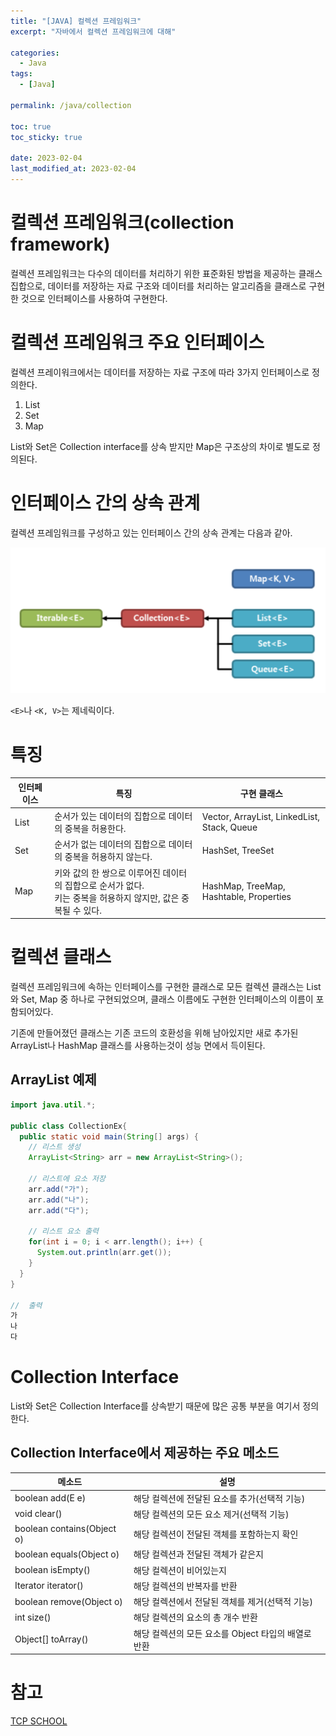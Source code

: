 ```yaml
---
title: "[JAVA] 컬렉션 프레임워크"
excerpt: "자바에서 컬렉션 프레임워크에 대해"

categories:
  - Java
tags:
  - [Java]

permalink: /java/collection

toc: true
toc_sticky: true

date: 2023-02-04
last_modified_at: 2023-02-04
---
```


# 컬렉션 프레임워크(collection framework)

컬렉션 프레임워크는 다수의 데이터를 처리하기 위한 표준화된 방법을 제공하는 클래스 집합으로, 데이터를 저장하는 자료 구조와 데이터를 처리하는 알고리즘을 클래스로 구현한 것으로 인터페이스를 사용하여 구현한다.

# 컬렉션 프레임워크 주요 인터페이스

컬렉션 프레이워크에서는 데이터를 저장하는 자료 구조에 따라 3가지 인터페이스로 정의한다.
 1. List
 2. Set
 3. Map

List와 Set은 Collection interface를 상속 받지만 Map은 구조상의 차이로 별도로 정의된다.

# 인터페이스 간의 상속 관계

컬렉션 프레임워크를 구성하고 있는 인터페이스 간의 상속 관계는 다음과 같아.

![Alt text](../../assets/images/posts_img/Java/2023-02-04-2.png)

`<E>`나 `<K, V>`는 제네릭이다.

# 특징

|인터페이스|특징|구현 클래스|
|---|---|---|
|List|순서가 있는 데이터의 집합으로 데이터의 중복을 허용한다.|Vector, ArrayList, LinkedList, Stack, Queue|
|Set|순서가 없는 데이터의 집합으로 데이터의 중복을 허용하지 않는다.|HashSet, TreeSet|
|Map|키와 값의 한 쌍으로 이루어진 데이터의 집합으로 순서가 없다. <br> 키는 중복을 허용하지 않지만, 값은 중복될 수 있다.|HashMap, TreeMap, Hashtable, Properties|

# 컬렉션 클래스

컬렉션 프레임워크에 속하는 인터페이스를 구현한 클래스로 모든 컬렉션 클래스는 List와 Set, Map 중 하나로 구현되었으며, 클래스 이름에도 구현한 인터페이스의 이름이 포함되어있다.

기존에 만들어졌던 클래스는 기존 코드의 호환성을 위해 남아있지만 새로 추가된 ArrayList나 HashMap 클래스를 사용하는것이 성능 면에서 득이된다.

## ArrayList 예제

```java
import java.util.*;

public class CollectionEx{
  public static void main(String[] args) {
    // 리스트 생성
    ArrayList<String> arr = new ArrayList<String>();

    // 리스트에 요소 저장
    arr.add("가");
    arr.add("나");
    arr.add("다");

    // 리스트 요소 출력
    for(int i = 0; i < arr.length(); i++) {
      System.out.println(arr.get());
    }
  }
}

//  출력
가
나
다
```

# Collection Interface

List와 Set은 Collection Interface를 상속받기 때문에 많은 공통 부분을 여기서 정의한다. 

## Collection Interface에서 제공하는 주요 메소드

|메소드|설명|
|---|---|
|boolean add(E e)|해당 컬렉션에 전달된 요소를 추가(선택적 기능)|
|void clear()|해당 컬렉션의 모든 요소 제거(선택적 기능)|
|boolean contains(Object o)|해당 컬렉션이 전달된 객체를 포함하는지 확인|
|boolean equals(Object o)|해당 컬렉션과 전달된 객체가 같은지|
|boolean isEmpty()|해당 컬렉션이 비어있는지|
|Iterator<E> iterator()|해당 컬렉션의 반복자를 반환|
|boolean remove(Object o)|해당 컬렉션에서 전달된 객체를 제거(선택적 기능)|
|int size()|해당 컬렉션의 요소의 총 개수 반환|
|Object[] toArray()|해당 컬렉션의 모든 요소를 Object 타입의 배열로 반환|

# 참고

[TCP SCHOOL](http://www.tcpschool.com/java/java_collectionFramework_concept)
